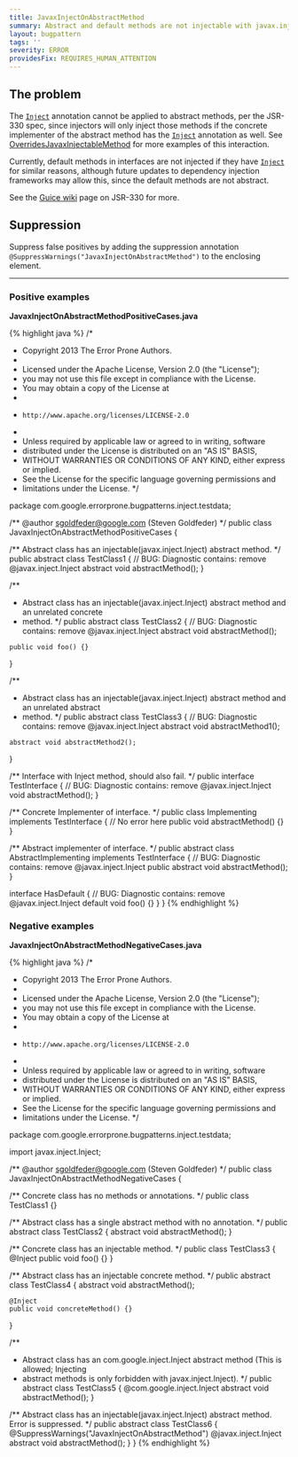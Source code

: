 ```yaml
---
title: JavaxInjectOnAbstractMethod
summary: Abstract and default methods are not injectable with javax.inject.Inject
layout: bugpattern
tags: ''
severity: ERROR
providesFix: REQUIRES_HUMAN_ATTENTION
---
```


<!--
*** AUTO-GENERATED, DO NOT MODIFY ***
To make changes, edit the @BugPattern annotation or the explanation in docs/bugpattern.
-->

## The problem
The [`Inject`] annotation cannot be applied to abstract methods, per the JSR-330 spec, since
injectors will only inject those methods if the concrete implementer of the abstract method has
the [`Inject`] annotation as well. See [OverridesJavaxInjectableMethod] for more examples of this
interaction.

Currently, default methods in interfaces are not injected if they have [`Inject`] for similar
reasons, although future updates to dependency injection frameworks may allow this, since the
default methods are not abstract.

See the [Guice wiki] page on JSR-330 for more.

[`Inject`]: http://javax-inject.github.io/javax-inject/api/javax/inject/Inject.html
[OverridesJavaxInjectableMethod]: OverridesJavaxInjectableMethod
[Guice wiki]: https://github.com/google/guice/wiki/JSR330

## Suppression
Suppress false positives by adding the suppression annotation `@SuppressWarnings("JavaxInjectOnAbstractMethod")` to the enclosing element.

----------

### Positive examples
__JavaxInjectOnAbstractMethodPositiveCases.java__

{% highlight java %}
/*
 * Copyright 2013 The Error Prone Authors.
 *
 * Licensed under the Apache License, Version 2.0 (the "License");
 * you may not use this file except in compliance with the License.
 * You may obtain a copy of the License at
 *
 *     http://www.apache.org/licenses/LICENSE-2.0
 *
 * Unless required by applicable law or agreed to in writing, software
 * distributed under the License is distributed on an "AS IS" BASIS,
 * WITHOUT WARRANTIES OR CONDITIONS OF ANY KIND, either express or implied.
 * See the License for the specific language governing permissions and
 * limitations under the License.
 */

package com.google.errorprone.bugpatterns.inject.testdata;

/** @author sgoldfeder@google.com (Steven Goldfeder) */
public class JavaxInjectOnAbstractMethodPositiveCases {

  /** Abstract class has an injectable(javax.inject.Inject) abstract method. */
  public abstract class TestClass1 {
    // BUG: Diagnostic contains: remove
    @javax.inject.Inject
    abstract void abstractMethod();
  }

  /**
   * Abstract class has an injectable(javax.inject.Inject) abstract method and an unrelated concrete
   * method.
   */
  public abstract class TestClass2 {
    // BUG: Diagnostic contains: remove
    @javax.inject.Inject
    abstract void abstractMethod();

    public void foo() {}
  }

  /**
   * Abstract class has an injectable(javax.inject.Inject) abstract method and an unrelated abstract
   * method.
   */
  public abstract class TestClass3 {
    // BUG: Diagnostic contains: remove
    @javax.inject.Inject
    abstract void abstractMethod1();

    abstract void abstractMethod2();
  }

  /** Interface with Inject method, should also fail. */
  public interface TestInterface {
    // BUG: Diagnostic contains: remove
    @javax.inject.Inject
    void abstractMethod();
  }

  /** Concrete Implementer of interface. */
  public class Implementing implements TestInterface {
    // No error here
    public void abstractMethod() {}
  }

  /** Abstract implementer of interface. */
  public abstract class AbstractImplementing implements TestInterface {
    // BUG: Diagnostic contains: remove
    @javax.inject.Inject
    public abstract void abstractMethod();
  }

  interface HasDefault {
    // BUG: Diagnostic contains: remove
    @javax.inject.Inject
    default void foo() {}
  }
}
{% endhighlight %}

### Negative examples
__JavaxInjectOnAbstractMethodNegativeCases.java__

{% highlight java %}
/*
 * Copyright 2013 The Error Prone Authors.
 *
 * Licensed under the Apache License, Version 2.0 (the "License");
 * you may not use this file except in compliance with the License.
 * You may obtain a copy of the License at
 *
 *     http://www.apache.org/licenses/LICENSE-2.0
 *
 * Unless required by applicable law or agreed to in writing, software
 * distributed under the License is distributed on an "AS IS" BASIS,
 * WITHOUT WARRANTIES OR CONDITIONS OF ANY KIND, either express or implied.
 * See the License for the specific language governing permissions and
 * limitations under the License.
 */

package com.google.errorprone.bugpatterns.inject.testdata;

import javax.inject.Inject;

/** @author sgoldfeder@google.com (Steven Goldfeder) */
public class JavaxInjectOnAbstractMethodNegativeCases {

  /** Concrete class has no methods or annotations. */
  public class TestClass1 {}

  /** Abstract class has a single abstract method with no annotation. */
  public abstract class TestClass2 {
    abstract void abstractMethod();
  }

  /** Concrete class has an injectable method. */
  public class TestClass3 {
    @Inject
    public void foo() {}
  }

  /** Abstract class has an injectable concrete method. */
  public abstract class TestClass4 {
    abstract void abstractMethod();

    @Inject
    public void concreteMethod() {}
  }

  /**
   * Abstract class has an com.google.inject.Inject abstract method (This is allowed; Injecting
   * abstract methods is only forbidden with javax.inject.Inject).
   */
  public abstract class TestClass5 {
    @com.google.inject.Inject
    abstract void abstractMethod();
  }

  /** Abstract class has an injectable(javax.inject.Inject) abstract method. Error is suppressed. */
  public abstract class TestClass6 {
    @SuppressWarnings("JavaxInjectOnAbstractMethod")
    @javax.inject.Inject
    abstract void abstractMethod();
  }
}
{% endhighlight %}

